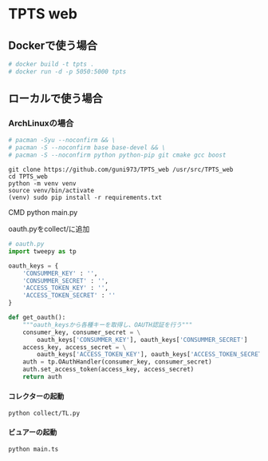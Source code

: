 # TPTS web

## Dockerで使う場合
``` bash
# docker build -t tpts .
# docker run -d -p 5050:5000 tpts
```
## ローカルで使う場合
### ArchLinuxの場合

``` bash
# pacman -Syu --noconfirm && \
# pacman -S --noconfirm base base-devel && \
# pacman -S --noconfirm python python-pip git cmake gcc boost
```

```
git clone https://github.com/guni973/TPTS_web /usr/src/TPTS_web
cd TPTS_web
python -m venv venv
source venv/bin/activate
(venv) sudo pip install -r requirements.txt
```

CMD python main.py

oauth.pyをcollect/に追加
``` python
# oauth.py
import tweepy as tp

oauth_keys = {
    'CONSUMMER_KEY' : '',
    'CONSUMMER_SECRET' : '',
    'ACCESS_TOKEN_KEY' : '',
    'ACCESS_TOKEN_SECRET' : ''
}

def get_oauth():
    """oauth_keysから各種キーを取得し、OAUTH認証を行う"""
    consumer_key, consumer_secret = \
        oauth_keys['CONSUMMER_KEY'], oauth_keys['CONSUMMER_SECRET']
    access_key, access_secret = \
        oauth_keys['ACCESS_TOKEN_KEY'], oauth_keys['ACCESS_TOKEN_SECRET']
    auth = tp.OAuthHandler(consumer_key, consumer_secret)
    auth.set_access_token(access_key, access_secret)
    return auth
```

#### コレクターの起動
```
python collect/TL.py
```

#### ビュアーの起動
```
python main.ts
```
